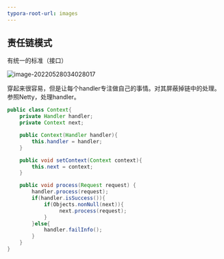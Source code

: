 ```yaml
---
typora-root-url: images
---
```




## 责任链模式

有统一的标准（接口）

![image-20220528034028017](/image-20220528034028017.png)



穿起来很容易，但是让每个handler专注做自己的事情。对其屏蔽掉链中的处理。参照Netty，处理handler。

```java
public class Context{
    private Handler handler;
    private Context next;

    public Context(Handler handler){
        this.handler = handler;
    }

    public void setContext(Context context){
        this.next = context;
    }

    public void process(Request request) {
        handler.process(request);
        if(handler.isSuccess()){
            if(Objects.nonNull(next)){
                 next.process(request);
            }
        }else{
            handler.failInfo();
        }
    }
}
```

